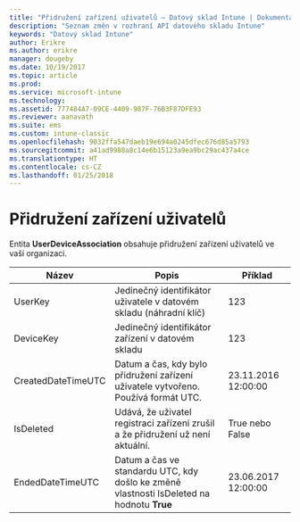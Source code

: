 ```yaml
---
title: "Přidružení zařízení uživatelů – Datový sklad Intune | Dokumentace Microsoftu"
description: "Seznam změn v rozhraní API datového skladu Intune"
keywords: "Datový sklad Intune"
author: Erikre
ms.author: erikre
manager: dougeby
ms.date: 10/19/2017
ms.topic: article
ms.prod: 
ms.service: microsoft-intune
ms.technology: 
ms.assetid: 777484A7-09CE-4409-987F-76B3F87DFE93
ms.reviewer: aanavath
ms.suite: ems
ms.custom: intune-classic
ms.openlocfilehash: 9032ffa547daeb19e694a0245dfec676d85a5793
ms.sourcegitcommit: a41ad9988a8c14e6b15123a9ea9bc29ac437a4ce
ms.translationtype: HT
ms.contentlocale: cs-CZ
ms.lasthandoff: 01/25/2018
---
```

# <a name="user-device-association"></a>Přidružení zařízení uživatelů

Entita **UserDeviceAssociation** obsahuje přidružení zařízení uživatelů ve vaší organizaci.

| Název               | Popis                                                                                      | Příklad                |
|--------------------|--------------------------------------------------------------------------------------------------|------------------------|
| UserKey            | Jedinečný identifikátor uživatele v datovém skladu (náhradní klíč)                              | 123                    |
| DeviceKey          | Jedinečný identifikátor zařízení v datovém skladu                                            | 123                    |
| CreatedDateTimeUTC | Datum a čas, kdy bylo přidružení zařízení uživatele vytvořeno. Používá formát UTC.                                | 23.11.2016 12:00:00 |
| IsDeleted          | Udává, že uživatel registraci zařízení zrušil a že přidružení už není aktuální. | True nebo False             |
| EndedDateTimeUTC   | Datum a čas ve standardu UTC, kdy došlo ke změně vlastnosti IsDeleted na hodnotu **True**                                              | 23.06.2017 12:00:00 |
